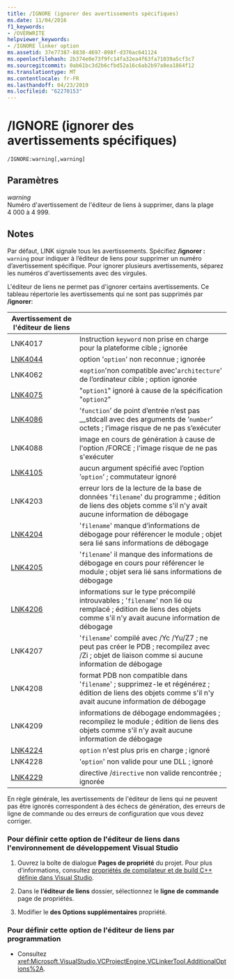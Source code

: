 ```yaml
---
title: /IGNORE (ignorer des avertissements spécifiques)
ms.date: 11/04/2016
f1_keywords:
- /OVERWRITE
helpviewer_keywords:
- /IGNORE linker option
ms.assetid: 37e77387-8838-4697-898f-d376ac641124
ms.openlocfilehash: 2b374e0e73f9fc14fa32ea4f63fa71039a5cf3c7
ms.sourcegitcommit: 0ab61bc3d2b6cfbd52a16c6ab2b97a8ea1864f12
ms.translationtype: MT
ms.contentlocale: fr-FR
ms.lasthandoff: 04/23/2019
ms.locfileid: "62270153"
---
```

# <a name="ignore-ignore-specific-warnings"></a>/IGNORE (ignorer des avertissements spécifiques)

```
/IGNORE:warning[,warning]
```

## <a name="parameters"></a>Paramètres

*warning*<br/>
Numéro d'avertissement de l'éditeur de liens à supprimer, dans la plage 4 000 à 4 999.

## <a name="remarks"></a>Notes

Par défaut, LINK signale tous les avertissements. Spécifiez **/ignorer :** `warning` pour indiquer à l’éditeur de liens pour supprimer un numéro d’avertissement spécifique. Pour ignorer plusieurs avertissements, séparez les numéros d'avertissements avec des virgules.

L'éditeur de liens ne permet pas d'ignorer certains avertissements. Ce tableau répertorie les avertissements qui ne sont pas supprimés par **/ignorer**:

|Avertissement de l'éditeur de liens||
|--------------------|-|
|LNK4017|Instruction `keyword` non prise en charge pour la plateforme cible ; ignorée|
|[LNK4044](../../error-messages/tool-errors/linker-tools-warning-lnk4044.md)|option '`option`' non reconnue ; ignorée|
|LNK4062|«`option`'non compatible avec'`architecture`' de l’ordinateur cible ; option ignorée|
|[LNK4075](../../error-messages/tool-errors/linker-tools-warning-lnk4075.md)|"`option1`" ignoré à cause de la spécification "`option2`"|
|[LNK4086](../../error-messages/tool-errors/linker-tools-warning-lnk4086.md)|’`function`’ de point d’entrée n’est pas __stdcall avec des arguments de ’`number`’ octets ; l’image risque de ne pas s’exécuter|
|LNK4088|image en cours de génération à cause de l'option /FORCE ; l'image risque de ne pas s'exécuter|
|[LNK4105](../../error-messages/tool-errors/linker-tools-warning-lnk4105.md)|aucun argument spécifié avec l’option ’`option`’ ; commutateur ignoré|
|LNK4203|erreur lors de la lecture de la base de données '`filename`' du programme ; édition de liens des objets comme s'il n'y avait aucune information de débogage|
|[LNK4204](../../error-messages/tool-errors/linker-tools-warning-lnk4204.md)|'`filename`' manque d’informations de débogage pour référencer le module ; objet sera lié sans informations de débogage|
|[LNK4205](../../error-messages/tool-errors/linker-tools-warning-lnk4205.md)|'`filename`' il manque des informations de débogage en cours pour référencer le module ; objet sera lié sans informations de débogage|
|[LNK4206](../../error-messages/tool-errors/linker-tools-warning-lnk4206.md)|informations sur le type précompilé introuvables ; '`filename`' non lié ou remplacé ; édition de liens des objets comme s'il n'y avait aucune information de débogage|
|LNK4207|'`filename`' compilé avec /Yc /Yu/Z7 ; ne peut pas créer le PDB ; recompilez avec /Zi ; objet de liaison comme si aucune information de débogage|
|LNK4208|format PDB non compatible dans '`filename`' ; supprimez-le et régénérez ; édition de liens des objets comme s'il n'y avait aucune information de débogage|
|LNK4209|informations de débogage endommagées ; recompilez le module ; édition de liens des objets comme s'il n'y avait aucune information de débogage|
|[LNK4224](../../error-messages/tool-errors/linker-tools-warning-lnk4224.md)|`option` n'est plus pris en charge ; ignoré|
|LNK4228|'`option`' non valide pour une DLL ; ignoré|
|[LNK4229](../../error-messages/tool-errors/linker-tools-warning-lnk4229.md)|directive /`directive` non valide rencontrée ; ignorée|

En règle générale, les avertissements de l'éditeur de liens qui ne peuvent pas être ignorés correspondent à des échecs de génération, des erreurs de ligne de commande ou des erreurs de configuration que vous devez corriger.

### <a name="to-set-this-linker-option-in-the-visual-studio-development-environment"></a>Pour définir cette option de l'éditeur de liens dans l'environnement de développement Visual Studio

1. Ouvrez la boîte de dialogue **Pages de propriété** du projet. Pour plus d’informations, consultez [propriétés de compilateur et de build C++ définie dans Visual Studio](../working-with-project-properties.md).

1. Dans le **l’éditeur de liens** dossier, sélectionnez le **ligne de commande** page de propriétés.

1. Modifier le **des Options supplémentaires** propriété.

### <a name="to-set-this-linker-option-programmatically"></a>Pour définir cette option de l'éditeur de liens par programmation

- Consultez <xref:Microsoft.VisualStudio.VCProjectEngine.VCLinkerTool.AdditionalOptions%2A>.